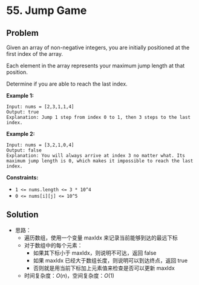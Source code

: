 # 55. Jump Game
## Problem

Given an array of non-negative integers, you are initially positioned at the first index of the array.

Each element in the array represents your maximum jump length at that position.

Determine if you are able to reach the last index.

 

**Example 1:**

```
Input: nums = [2,3,1,1,4]
Output: true
Explanation: Jump 1 step from index 0 to 1, then 3 steps to the last index.
```

**Example 2:**

```
Input: nums = [3,2,1,0,4]
Output: false
Explanation: You will always arrive at index 3 no matter what. Its maximum jump length is 0, which makes it impossible to reach the last index.
```

 

**Constraints:**

- `1 <= nums.length <= 3 * 10^4`
- `0 <= nums[i][j] <= 10^5`

## Solution

- 思路：
  - 遍历数组，使用一个变量 maxIdx 来记录当前能够到达的最远下标
  - 对于数组中的每个元素：
    - 如果其下标小于 maxIdx，则说明不可达，返回 false
    - 如果 maxIdx 已经大于数组长度，则说明可以到达终点，返回 true
    - 否则就是用当前下标加上元素值来检查是否可以更新 maxIdx
  - 时间复杂度：$O(n)$，空间复杂度：$O(1)$